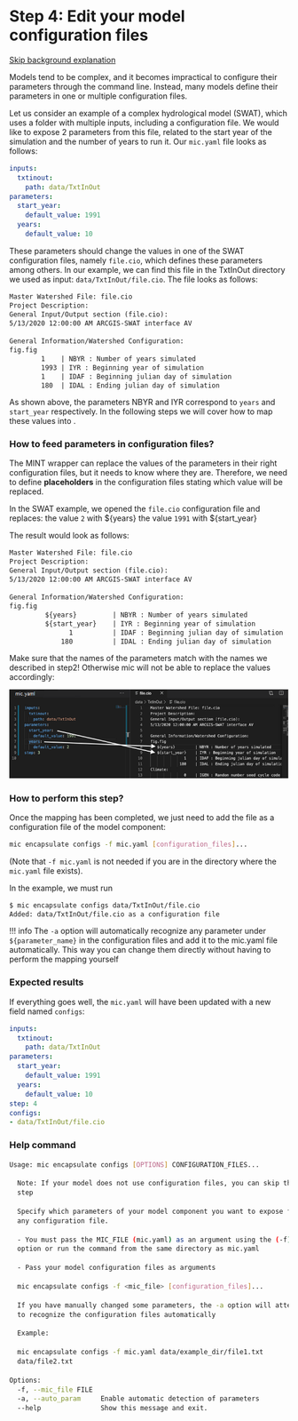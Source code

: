 # Step 4: Edit your model configuration files

[Skip background explanation](#how-to-perform-this-step)

Models tend to be complex, and it becomes impractical to configure their parameters through the command line. Instead, many models define their parameters in one or multiple configuration files.

Let us consider an example of a complex hydrological model (SWAT), which uses a folder with multiple inputs, including a configuration file. We would like to expose 2 parameters from this file, related to the start year of the simulation and the number of years to run it. Our `mic.yaml` file looks as follows:

```yaml
inputs:
  txtinout:
    path: data/TxtInOut
parameters:
  start_year:
    default_value: 1991
  years:
    default_value: 10
```

These parameters should change the values in one of the SWAT configuration files, namely `file.cio`, which defines these parameters among others. In our example, we can find this file in the TxtInOut directory we used as input: `data/TxtInOut/file.cio`. The file looks as follows: 

```
Master Watershed File: file.cio
Project Description:
General Input/Output section (file.cio):
5/13/2020 12:00:00 AM ARCGIS-SWAT interface AV

General Information/Watershed Configuration:
fig.fig
        1    | NBYR : Number of years simulated
        1993 | IYR : Beginning year of simulation
        1    | IDAF : Beginning julian day of simulation
        180  | IDAL : Ending julian day of simulation
```
As shown above, the parameters NBYR and IYR correspond to `years` and `start_year` respectively. In the following steps we will cover how to map these values into .


### How to feed parameters in configuration files?

The MINT wrapper can replace the values of the parameters in their right configuration files, but it needs to know where they are. Therefore, we need to define **placeholders** in the configuration files stating which value will be replaced.

In the SWAT example, we opened the `file.cio` configuration file and replaces:
 the value `2` with  ${years}
the value `1991` with ${start_year}

The result would look as follows:

```
Master Watershed File: file.cio
Project Description:
General Input/Output section (file.cio):
5/13/2020 12:00:00 AM ARCGIS-SWAT interface AV

General Information/Watershed Configuration:
fig.fig
         ${years}         | NBYR : Number of years simulated
         ${start_year}    | IYR : Beginning year of simulation
               1          | IDAF : Beginning julian day of simulation
             180          | IDAL : Ending julian day of simulation
```

Make sure that the names of the parameters match with the names we described in step2! Otherwise mic will not be able to replace the values accordingly:

![Diagram](figures/06_01.png)


### How to perform this step?

Once the mapping has been completed, we just need to add the file as a configuration file of the model component:

```bash
mic encapsulate configs -f mic.yaml [configuration_files]...
```
(Note that `-f mic.yaml` is not needed if you are in the directory where the `mic.yaml` file exists).

In the example, we must run
```
$ mic encapsulate configs data/TxtInOut/file.cio
Added: data/TxtInOut/file.cio as a configuration file
```

!!! info
    The `-a` option will automatically recognize any parameter under `${parameter_name}` in the configuration files and add it to the mic.yaml file automatically. This way you can change them directly without having to perform the mapping yourself

### Expected results 

If everything goes well, the `mic.yaml` will have been updated with a new field named `configs`:

```yaml
inputs:
  txtinout:
    path: data/TxtInOut
parameters:
  start_year:
    default_value: 1991
  years:
    default_value: 10
step: 4
configs:
- data/TxtInOut/file.cio
```

### Help command

```bash
Usage: mic encapsulate configs [OPTIONS] CONFIGURATION_FILES...

  Note: If your model does not use configuration files, you can skip this
  step

  Specify which parameters of your model component you want to expose from
  any configuration file.

  - You must pass the MIC_FILE (mic.yaml) as an argument using the (-f)
  option or run the command from the same directory as mic.yaml

  - Pass your model configuration files as arguments

  mic encapsulate configs -f <mic_file> [configuration_files]...

  If you have manually changed some parameters, the -a option will attempt
  to recognize the configuration files automatically

  Example:

  mic encapsulate configs -f mic.yaml data/example_dir/file1.txt
  data/file2.txt

Options:
  -f, --mic_file FILE
  -a, --auto_param     Enable automatic detection of parameters
  --help               Show this message and exit.
```